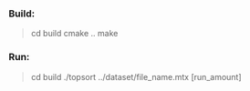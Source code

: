 ### Build:
> cd build
> cmake ..
> make

### Run:
> cd build
> ./topsort ../dataset/file_name.mtx \[run_amount\]
